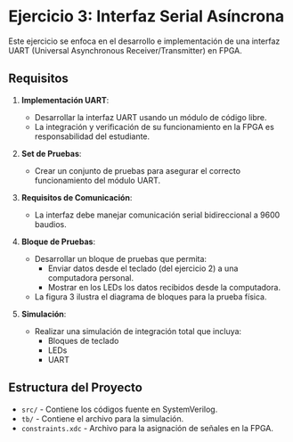 # Ejercicio 3: Interfaz Serial Asíncrona

Este ejercicio se enfoca en el desarrollo e implementación de una interfaz UART (Universal Asynchronous Receiver/Transmitter) en FPGA. 

## Requisitos

1. **Implementación UART**:
   - Desarrollar la interfaz UART usando un módulo de código libre.
   - La integración y verificación de su funcionamiento en la FPGA es responsabilidad del estudiante.

2. **Set de Pruebas**:
   - Crear un conjunto de pruebas para asegurar el correcto funcionamiento del módulo UART.

3. **Requisitos de Comunicación**:
   - La interfaz debe manejar comunicación serial bidireccional a 9600 baudios.

4. **Bloque de Pruebas**:
   - Desarrollar un bloque de pruebas que permita:
     - Enviar datos desde el teclado (del ejercicio 2) a una computadora personal.
     - Mostrar en los LEDs los datos recibidos desde la computadora.
   - La figura 3 ilustra el diagrama de bloques para la prueba física.

5. **Simulación**:
   - Realizar una simulación de integración total que incluya:
     - Bloques de teclado
     - LEDs
     - UART

## Estructura del Proyecto

- `src/` - Contiene los códigos fuente en SystemVerilog.
- `tb/` - Contiene el archivo para la simulación.
- `constraints.xdc` - Archivo para la asignación de señales en la FPGA.
